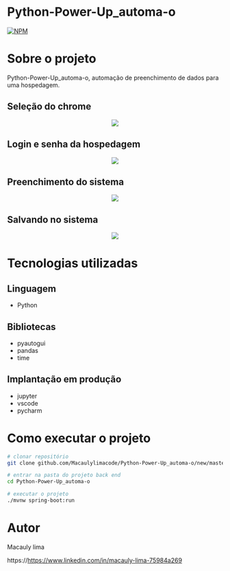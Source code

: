 # Python-Power-Up_automa-o
[![NPM](https://img.shields.io/npm/l/react)](https://github.com/Macaulylimacode/Python-Power-Up_automa-o/blob/master/LICENSE) 

# Sobre o projeto

Python-Power-Up_automa-o, automação de preenchimento de dados  para uma hospedagem.

## Seleção do chrome
<div align="center">
  <img src="https://github.com/Macaulylimacode/Python-Power-Up_automa-o/assets/139823222/5ad88f0f-ac7f-4565-812f-54657acd256f"/>
</div>

## Login e senha da hospedagem
<div align="center">
  <img src="https://github.com/Macaulylimacode/Python-Power-Up_automa-o/assets/139823222/f01c00f9-93a7-4200-a6eb-bc8255f81e92"/>
</div>

## Preenchimento do sistema

<div align="center">
  <img src="https://github.com/Macaulylimacode/Python-Power-Up_automa-o/assets/139823222/8d9badff-066a-43ab-9d67-aee8aed1cf5b"/>
</div>

## Salvando no sistema

<div align="center">
  <img src="https://github.com/Macaulylimacode/Python-Power-Up_automa-o/assets/139823222/d6a75135-056b-4b27-ae67-13c9cfa3e3c0)"/>
</div>

# Tecnologias utilizadas
## Linguagem
- Python
## Bibliotecas
- pyautogui
- pandas
- time
## Implantação em produção
- jupyter
- vscode
- pycharm

# Como executar o projeto

```bash
# clonar repositório
git clone github.com/Macaulylimacode/Python-Power-Up_automa-o/new/master?readme=1

# entrar na pasta do projeto back end
cd Python-Power-Up_automa-o

# executar o projeto
./mvnw spring-boot:run
```

# Autor

Macauly lima

https://https://www.linkedin.com/in/macauly-lima-75984a269
